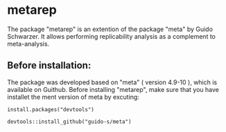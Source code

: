 # metarep
The package "metarep" is an extention of the package "meta" by Guido Schwarzer. It allows performing replicability analysis as a complement to meta-analysis. 

## Before installation: 
The package was developed based on "meta" ( version 4.9-10 ), which is available on Guithub. 
Before installing "metarep", make sure that you have installet the ment version of meta by excuting: 

```{ r, lala}
install.packages("devtools")

devtools::install_github("guido-s/meta")

```



